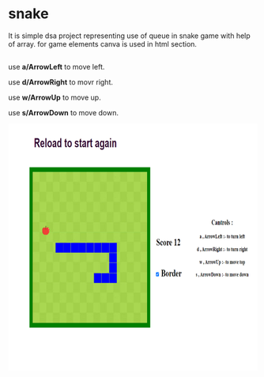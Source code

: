 # snake
It is simple dsa project representing use of queue in snake game with help of array.
for game elements canva is used in html section.

##

use **a/ArrowLeft** to move left.

use **d/ArrowRight** to movr right.

use **w/ArrowUp** to move up.

use **s/ArrowDown** to move down.

<img src = "https://github.com/arajshow/snake/blob/main/ss.png" height = 500 >

